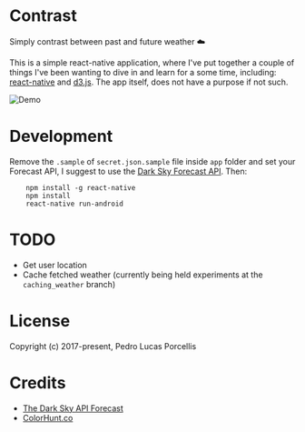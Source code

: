 # Contrast
Simply contrast between past and future weather :cloud:

This is a simple react-native application, where I've put together a couple of things I've been wanting to dive in and learn for a some time, including: [react-native](https://facebook.github.io/react-native/) and [d3.js](https://d3js.org/). The app itself, does not have a purpose if not such. 

![Demo](http://i.imgur.com/P3wvwyP.gif)

# Development
Remove the `.sample` of `secret.json.sample` file inside `app` folder and set your Forecast API, I suggest to use the [Dark Sky Forecast API](https://developer.forecast.io//developer.forecast.io/). Then:

        npm install -g react-native
        npm install
        react-native run-android

# TODO
- Get user location
- Cache fetched weather (currently being held experiments at the `caching_weather` branch)

# License

Copyright (c) 2017-present, Pedro Lucas Porcellis

# Credits
- [The Dark Sky API Forecast](https://developer.forecast.io//developer.forecast.io/)
- [ColorHunt.co](http://colorhunt.co/)